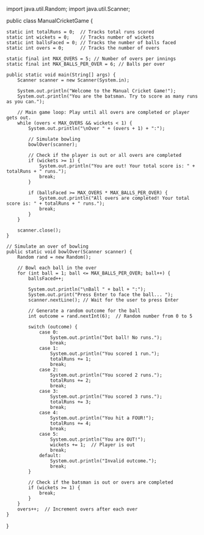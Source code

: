 import java.util.Random;
import java.util.Scanner;

public class ManualCricketGame {

    static int totalRuns = 0;  // Tracks total runs scored
    static int wickets = 0;    // Tracks number of wickets
    static int ballsFaced = 0; // Tracks the number of balls faced
    static int overs = 0;      // Tracks the number of overs

    static final int MAX_OVERS = 5; // Number of overs per innings
    static final int MAX_BALLS_PER_OVER = 6; // Balls per over

    public static void main(String[] args) {
        Scanner scanner = new Scanner(System.in);

        System.out.println("Welcome to the Manual Cricket Game!");
        System.out.println("You are the batsman. Try to score as many runs as you can.");
        
        // Main game loop: Play until all overs are completed or player gets out.
        while (overs < MAX_OVERS && wickets < 1) {
            System.out.println("\nOver " + (overs + 1) + ":");

            // Simulate bowling
            bowlOver(scanner);

            // Check if the player is out or all overs are completed
            if (wickets >= 1) {
                System.out.println("You are out! Your total score is: " + totalRuns + " runs.");
                break;
            }

            if (ballsFaced >= MAX_OVERS * MAX_BALLS_PER_OVER) {
                System.out.println("All overs are completed! Your total score is: " + totalRuns + " runs.");
                break;
            }
        }

        scanner.close();
    }

    // Simulate an over of bowling
    public static void bowlOver(Scanner scanner) {
        Random rand = new Random();

        // Bowl each ball in the over
        for (int ball = 1; ball <= MAX_BALLS_PER_OVER; ball++) {
            ballsFaced++;

            System.out.println("\nBall " + ball + ":");
            System.out.print("Press Enter to face the ball... ");
            scanner.nextLine(); // Wait for the user to press Enter

            // Generate a random outcome for the ball
            int outcome = rand.nextInt(6);  // Random number from 0 to 5

            switch (outcome) {
                case 0:
                    System.out.println("Dot ball! No runs.");
                    break;
                case 1:
                    System.out.println("You scored 1 run.");
                    totalRuns += 1;
                    break;
                case 2:
                    System.out.println("You scored 2 runs.");
                    totalRuns += 2;
                    break;
                case 3:
                    System.out.println("You scored 3 runs.");
                    totalRuns += 3;
                    break;
                case 4:
                    System.out.println("You hit a FOUR!");
                    totalRuns += 4;
                    break;
                case 5:
                    System.out.println("You are OUT!");
                    wickets += 1;  // Player is out
                    break;
                default:
                    System.out.println("Invalid outcome.");
                    break;
            }

            // Check if the batsman is out or overs are completed
            if (wickets >= 1) {
                break;
            }
        }
        overs++;  // Increment overs after each over
    }
}

